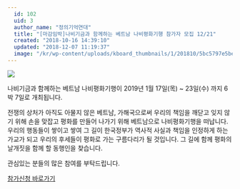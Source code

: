 ```yaml
---
  id: 102
  uid: 3
  author_name: "정의기억연대"
  title: "[마감임박]나비기금과 함께하는 베트남 나비평화기행 참가자 모집 12/21"
  created: "2018-10-16 14:39:10"
  updated: "2018-12-07 11:19:37"
  image: "/kr/wp-content/uploads/kboard_thumbnails/1/201810/5bc5797e5be672803238.jpg"
---
```

![](/kr/wp-content/uploads/kboard_attached/1/201810/5bc5796a188958659299.jpg)

나비기금과 함께하는 베트남 나비평화기행이 2019년 1월 17일(목) ~ 23일(수) 까지 6박 7일로 개최됩니다.

전쟁의 상처가 아직도 아물지 않은 베트남,
가해국으로써 우리의 책임을 깨닫고 잊지 않기 위해 손을 맞잡고
평화를 만들어 나가기 위해 베트남으로 나비평화기행을 떠납니다.
우리의 행동들이 쌓이고 쌓여 그 길이 한국정부가 역사적 사실과 책임을 인정하게 하는 가교가 되고
우리의 후세들이 평화로 가는 구름다리가 될 것입니다.
그 길에 함께 평화의 날개짓을 함께 할 동행인을 찾습니다.

관심있는 분들의 많은 참여를 부탁드립니다.

[참가신청 바로가기](https://goo.gl/Ck2xk8)